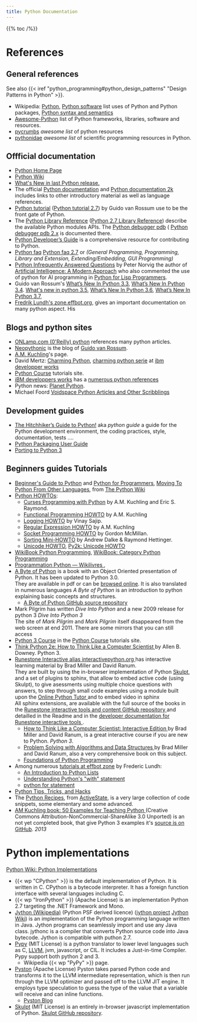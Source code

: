 ```yaml
---
title: Python Documentation
---
```


{{% toc /%}}

# References

## General references
See also
{{< iref "python_programming#python_design_patterns" "Design Patterns in Python" >}}.

-   Wikipedia:
    [Python](http://en.wikipedia.org/wiki/Python_%28programming_language%29),
    [Python software](http://en.wikipedia.org/wiki/Python_software)
    list uses of Python and Python packages,
    [Python syntax and semantics](http://en.wikipedia.org/wiki/Python_syntax_and_semantics)
-   [Awesome-Python](https://github.com/vinta/awesome-python)
    list of  Python frameworks, libraries, software and resources.
-   [pycrumbs](https://github.com/kirang89/pycrumbs)
    *awesome list* of python resources
-   [pythonidae](https://github.com/svaksha/pythonidae)
    *awesome list* of scientific programming resources in Python.

## Offficial documentation
-   [Python Home Page](http://www.python.org)
-   [Python Wiki](http://wiki.python.org/moin/)
-   [What's New in last Python release.](http://docs.python.org/3/whatsnew/)
-   The official
    [Python documentation](http://docs.python.org/3/) and
    [Python documentation 2k](http://docs.python.org/2/)
    includes links to other introductory material as well as language
    references.
-   [Python tutorial](http://docs.python.org/tutorial/3/index.html)
    ([Python tutorial 2.7](http://docs.python.org/2/tutorial/index.html))
    by Guido van Rossum use to be the front gate of Python.
-   The
    [Python Library Reference](http://docs.python.org/3/library/index.html)
    ([Python 2.7 Library Reference](http://docs.python.org/2/library/index.html "python.org doc"))
    describe the available Python modules APIs. The
    [Python debugger pdb](http://docs.python.org/3/library/pdb.html)
    ( [Python debugger pdb 2.x](http://docs.python.org/2/library/pdb.html)
    is documented there.
-   [Python Developer’s Guide](http://docs.python.org/devguide/)
     is a comprehensive resource for contributing to Python.
-   [Python faq](http://docs.python.org/3/faq/)
    [Python faq 2.7](http://docs.python.org/2/faq/) or
    _(General Programming, Programming, Library and Extension, Extending/Embedding, GUI Programming)_
-   [Python Infrequently Answered Questions](http://norvig.com/python-iaq.html "norvig.com python-iaq.html")
    by Peter Norvig the author of
    [Artificial Intelligence: A Modern Approach](http://aima.cs.berkeley.edu/) who also commented the use of python for AI programming in [Python for Lisp Programmers](http://www.norvig.com/python-lisp.html).
-   Guido van Rossum's
    [What’s New In Python 3.3](http://docs.python.org/3/whatsnew/3.3.html),
    [What’s New In Python 3.4](http://docs.python.org/3/whatsnew/3.4.html).
    [What's new in python 3.5](http://docs.python.org/3/whatsnew/3.5.html),
    [What’s New In Python 3.6](http://docs.python.org/3/whatsnew/3.6.html),
    [What’s New In Python 3.7](http://docs.python.org/3/whatsnew/3.7.html),
-   [Fredrik Lundh's zone.effbot.org](http://www.effbot.org/zone/index.htm),
    gives an important documentation on many python aspect. His

## Blogs and python sites
-   [ONLamp.com (0'Reilly) python](http://www.onlamp.com/python/)
    references many python articles.
-   [Neopythonic](http://neopythonic.blogspot.com/) is the blog of
    [Guido van Rossum](https://www.python.org/~guido/).
-   [A.M. Kuchling](http://www.amk.ca/)'s page.
-   David Mertz:
    [Charming Python](http://gnosis.cx/publish/tech_index_cp.html),
    [charming python serie](http://www.ibm.com/Search/?q=charming%2Bpython)
    at [ibm developper works](https://developer.ibm.com/technologies/linux/)
-   [Python Course](http://www.python-course.eu/) tutorials site.
-   [iBM developpers works](https://developer.ibm.com/technologies/linux/)
    has a
    [numerous python references
    ](https://developer.ibm.com/?s=python)
-   Python news:
    [Planet Python](http://planet.python.org/).
-   Michael Foord
    [Voidspace  Python Articles and Other Scribblings
    ](http://www.voidspace.org.uk/python/articles.shtml)

## Development guides
-   [The Hitchhiker’s Guide to Python!](http://docs.python-guide.org/en/latest/)
     aka *python guide* a guide for the Python development
    environment, the coding practices, style, documentation, tests ....
-   [Python Packaging User Guide
    ](https://python-packaging-user-guide.readthedocs.org/en/latest/)
-   [ Porting to Python 3](http://docs.pythonsprints.com/python3_porting/)

## Beginners guides Tutorials
-   [Beginner's Guide to Python](http://wiki.python.org/moin/BeginnersGuide) and
    [Python for Programmers](http://wiki.python.org/moin/BeginnersGuide/Programmers),
    [Moving To Python From Other Languages](http://wiki.python.org/moin/MovingToPythonFromOtherLanguages),
    from [The Python Wiki](http://wiki.python.org/)
-   [Python HOWTOs](http://docs.python.org/3/howto/):
    -   [Curses Programming with Python](http://docs.python.org/3/howto/curses.html) by A.M. Kuchling and Eric S. Raymond.
    -   [Functional Programming HOWTO](http://docs.python.org/3/howto/functional.html) by A.M. Kuchling
    -   [Logging HOWTO](http://docs.python.org/3/howto/logging.html)
         by Vinay Sajip.
    -   [Regular Expression HOWTO](http://docs.python.org/3/howto/regex.html) by A.M. Kuchling
    -   [Socket Programming HOWTO](http://docs.python.org/3/howto/sockets.html)
        by Gordon McMillan.
    -   [Sorting Mini-HOWTO](http://wiki.python.org/moin/HowTo/Sorting) by Andrew Dalke &amp; Raymond Hettinger.
    -   [Unicode HOWTO](http://docs.python.org/3/howto/unicode.html),
        [Py2k: Unicode HOWTO](http://docs.python.org/2/howto/unicode.html)
-   [WikiBook Python Programming](http://en.wikibooks.org/wiki/Programming:Python),
    [WikiBook: Category Python Programming
    ](https://en.wikibooks.org/wiki/Category:Book:Python_Programming)
-   [Programmation Python — Wikilivres
    ](https://fr.wikibooks.org/wiki/Programmation_Python),
-   [A Byte of Python](http://swaroopch.com/notes/Python)
    is a book with an Object Oriented presentation of
    Python. It has been updated to Python 3.0.<br />
    They are available in pdf or can be
    [browsed online](http://www.swaroopch.com/notes/python_en-table_of_contents/).
    It is also translated in numerous languages
    _A Byte of Python_ is an introduction to python explaining basic concepts and structures.
    -   [A Byte of Python GitHub source repository](https://github.com/swaroopch/byte_of_python)
-   Mark Pilgrim has written
    _Dive Into Python_
    and a new 2009 release for python 3
    _Dive Into Python 3_
    </br >
    The site of _Mark Pilgrim_ and _Mark Pilgrim_ itself disappeared
    from the web screen at end 2011. There are some mirrors that
    you can still access
-   [Python 3 Course](http://www.python-course.eu/python3_course.php)
    in the [Python Course](http://www.python-course.eu/) tutorials site.
-   [Think Python 2e: How to Think Like a Computer Scientist
    ](https://greenteapress.com/wp/think-python-2e/)
    by Allen B. Downey.
    Python 3.
-   [Runestone Interactive alias interactivepython.org
    ](http://interactivepython.org) has interactive learning material
    by Brad Miller and David Ranum.<br />
    They are built by using the in-browser implementation of Python
    [Skulpt](http://www.skulpt.org/), and a set of plugins to sphinx,
    that allow to embed active code (using Skulpt), to give asessments using multiple
    choice questions with answers, to step through small code examples using a module
    built upon the [Online Python Tutor ](http://pythontutor.com/) and to embed video in
    sphinx
    </br>
    All sphinx extensions, are available with the full source
    of the books in the
    [Runestone interactive tools and content GitHub repository
    ](https://github.com/bnmnetp/runestone) and detailled in the
    Readme and in the
    [developer documentation for Runestone interactive tools
    ](http://docs.runestoneinteractive.org/build/html/developer.html).
    -   [How to Think Like a Computer Scientist: Interactive Edition
        ](https://runestone.academy/runestone/books/published/httlads/index.html)
        by Brad Miller and David Ranum, is a great interactive course if
        you are new to Python. _Python 3_.
    -   [Problem Solving with Algorithms and Data Structures
        ](https://runestone.academy/runestone/books/published/pythonds/index.html)
        by Brad Miller and David Ranum, also a very comprehensive book
        on this subject.
    -   [Foundations of Python Programming
        ](https://runestone.academy/runestone/books/published/fopp/index.html)
-   Among numerous [tutorials at effbot zone](http://effbot.org/zone/)
    by Frederic Lundh:
    - [An Introduction to Python Lists](http://effbot.org/zone/python-list.htm)
    - [Understanding Python's "with" statement](http://effbot.org/zone/python-with-statement.htm)
    - [python for statement](http://effbot.org/zone/python-for-statement.htm)
-   [Python Tips, Tricks, and Hacks](http://www.siafoo.net/article/52)
-   The [Python Recipes](http://code.activestate.com/recipes/langs/python/),
    from [ActiveState](https://www.activestate.com/),
    is a very large collection of code snippets, some elementary and
    some advanced.
-   [AM Kuchling book: 50 Examples for Teaching Python
    ](https://fiftyexamples.readthedocs.org/en/latest/)
    (Creative Commons Attribution-NonCommercial-ShareAlike 3.0 Unported)
    is an not yet completed book, that
    give Python 3 examples it's
    [source is on GitHub](https://github.com/akuchling/50-examples). _2013_

# Python implementations
[Python Wiki: Python Implementations](https://wiki.python.org/moin/PythonImplementations)

-   {{< wp "CPython" >}} is the default implementation of  Python. It is written in C.
     CPython is a bytecode interpreter. It has a foreign function interface with several languages including C.
-   {{< wp "IronPython" >}} (Apache License) is an implementation Python 2.7
    targeting the .NET Framework and Mono.
-   [Jython (Wikipedia)](http://en.wikipedia.org/wiki/Jython) (Python PSF derived licence)
    ([jython project](http://www.jython.org/)
    [Jython Wiki](https://wiki.python.org/jython/))
    is an implementation of the Python
    programming language written in Java. Jython programs can
    seamlessly import and use any Java class. jythonc is a compiler
    that converts Python source code into Java bytecode. Jython is compatible with puthon 2.7.
-   <a name="pypy"></a>[Pypy](http://pypy.org/) (MIT License)
    is a python translator to lower level languages
    such as C, [LLVM](http://llvm.org/), jvm, javascript, or CIL.
    It includes a Just-in-time Compiler. Pypy support both python 2 and 3.
    -    Wikipedia {{< wp "PyPy" >}} page.
-   [Pyston](https://github.com/dropbox/pyston) (Apache License)
    Pyston takes parsed Python code and transforms it to the LLVM intermediate representation,
    which  is then run through the LLVM optimizer and passed off to the LLVM JIT engine.
    It employs type speculation to guess the type of the value that a variable will receive
    and can inline functions.
    -   [Pyston Blog](http://blog.pyston.org)
-   [Skulpt](http://www.skulpt.org/) (MIT License)
    is an entirely in-browser javascript implementation of Python.
    [Skulpt GitHub repository](https://github.com/bnmnetp/skulpt/).


<!-- Local Variables: -->
<!-- mode: markdown -->
<!-- ispell-local-dictionary: "english" -->
<!-- End: -->
